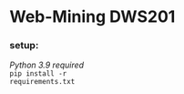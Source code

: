 # Web-Mining DWS201

### setup:
<i>Python 3.9 required</i><br>
<code>pip install -r requirements.txt</code>